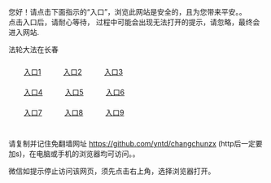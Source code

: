 您好！请点击下面指示的“入口”，浏览此网站是安全的，且为您带来平安。。 <br/>
点击入口后，请耐心等待， 过程中可能会出现无法打开的提示，请忽略，最终会进入网站. </br>

法轮大法在长春<br/>
<div style="padding:10px"><a style="margin:20px" target="_blank" href="https://dd3wkzo8zz8nl.cloudfront.net/2Qpsp?sfgnyzdv" id="ccLink1" rel="nofollow">入口1</a> <a target="_blank" style="margin:20px" href="https://d2a9tlhylgxo41.cloudfront.net/2Qpsp?nafgi" id="ccLink2" rel="nofollow">入口2</a> <a style="margin:20px" target="_blank" href="https://dtd0p1gpjr6kr.cloudfront.net/2Qpsp?aldcsrtj" id="ccLink3" rel="nofollow">入口3</a></div>

<div style="padding:10px" ><a style="margin:20px" target="_blank" href="https://dd3wkzo8zz8nl.cloudfront.net/2Qpsp?sfgnyzdv" id="ccLink4" rel="nofollow">入口4</a> <a style="margin:20px" href="https://d2a9tlhylgxo41.cloudfront.net/2Qpsp?nafgi" target="_blank" id="ccLink5" rel="nofollow">入口5</a> <a style="margin:20px" href="https://dtd0p1gpjr6kr.cloudfront.net/2Qpsp?aldcsrtj" target="_blank" id="ccLink6" rel="nofollow">入口6</a></div>

<div style="padding:10px"><a style="margin:20px" target="_blank" href="https://dd3wkzo8zz8nl.cloudfront.net/2Qpsp?sfgnyzdv" id="ccLink7" rel="nofollow">入口7</a> <a style="margin:20px" href="https://d2a9tlhylgxo41.cloudfront.net/2Qpsp?nafgi" target="_blank" id="ccLink8" rel="nofollow">入口8</a> <a style="margin:20px" target="_blank" href="https://dtd0p1gpjr6kr.cloudfront.net/2Qpsp?aldcsrtj" id="ccLink9" rel="nofollow">入口9</a></div>

<br/>



请复制并记住免翻墙网址 https://github.com/yntd/changchunzx (http后一定要加s)，在电脑或手机的浏览器均可访问。。<br/>

微信如提示停止访问该网页，须先点击右上角，选择浏览器打开。
